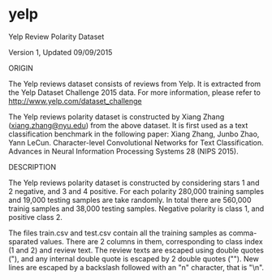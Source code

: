 # yelp
Yelp Review Polarity Dataset

Version 1, Updated 09/09/2015

ORIGIN

The Yelp reviews dataset consists of reviews from Yelp. It is extracted from the Yelp Dataset Challenge 2015 data. For more information, please refer to http://www.yelp.com/dataset_challenge

The Yelp reviews polarity dataset is constructed by Xiang Zhang (xiang.zhang@nyu.edu) from the above dataset. It is first used as a text classification benchmark in the following paper: Xiang Zhang, Junbo Zhao, Yann LeCun. Character-level Convolutional Networks for Text Classification. Advances in Neural Information Processing Systems 28 (NIPS 2015).


DESCRIPTION

The Yelp reviews polarity dataset is constructed by considering stars 1 and 2 negative, and 3 and 4 positive. For each polarity 280,000 training samples and 19,000 testing samples are take randomly. In total there are 560,000 trainig samples and 38,000 testing samples. Negative polarity is class 1, and positive class 2.

The files train.csv and test.csv contain all the training samples as comma-sparated values. There are 2 columns in them, corresponding to class index (1 and 2) and review text. The review texts are escaped using double quotes ("), and any internal double quote is escaped by 2 double quotes (""). New lines are escaped by a backslash followed with an "n" character, that is "\n".
